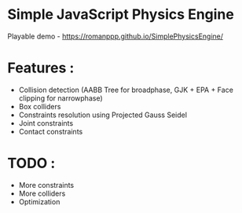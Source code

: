 # Simple JavaScript Physics Engine
Playable demo - https://romanppp.github.io/SimplePhysicsEngine/
# Features : 
* Collision detection (AABB Tree for broadphase, GJK + EPA + Face clipping for narrowphase)
* Box colliders
* Constraints resolution using Projected Gauss Seidel
* Joint constraints
* Contact constraints
# TODO :
* More constraints
* More colliders
* Optimization
